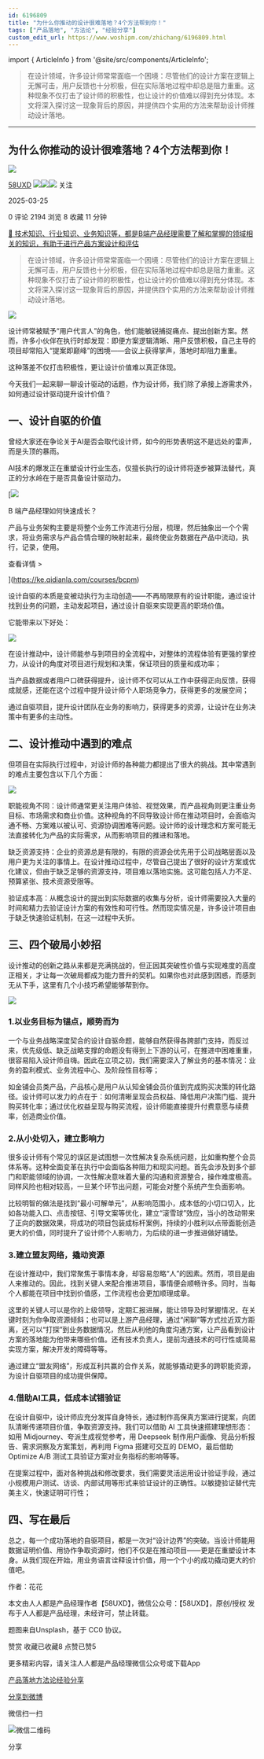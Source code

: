 ```yaml
---
id: 6196809
title: "为什么你推动的设计很难落地？4个方法帮到你！"
tags: ["产品落地", "方法论", "经验分享"]
custom_edit_url: https://www.woshipm.com/zhichang/6196809.html
---
```

import { ArticleInfo } from '@site/src/components/ArticleInfo';

<ArticleInfo
    author="58UXD"
    authorLink="https://www.woshipm.com/u/237551"
    published="2025-03-25"
    views={2194}
    comments={0}
    collects={8}
/>

> 在设计领域，许多设计师常常面临一个困境：尽管他们的设计方案在逻辑上无懈可击，用户反馈也十分积极，但在实际落地过程中却总是阻力重重。这种现象不仅打击了设计师的积极性，也让设计的价值难以得到充分体现。本文将深入探讨这一现象背后的原因，并提供四个实用的方法来帮助设计师推动设计落地。

---

## 为什么你推动的设计很难落地？4个方法帮到你！

[![](https://image.woshipm.com/wp-files/2022/07/vFnMPbWaiv3s1inAUJ4g.jpeg!/both/72x72)](https://www.woshipm.com/u/237551)

[58UXD](https://www.woshipm.com/u/237551) ![](https://static.woshipm.com/tag/1122_1@2x.png)![](https://static.woshipm.com/tag/2104_1@2x.png)![](https://static.woshipm.com/tag/2403_1@2x.png) 关注

2025-03-25

0 评论 2194 浏览 8 收藏 11 分钟

[🔗 技术知识、行业知识、业务知识等，都是B端产品经理需要了解和掌握的领域相关的知识，有助于进行产品方案设计和评估](https://ke.qidianla.com/courses/bcpm)

> 在设计领域，许多设计师常常面临一个困境：尽管他们的设计方案在逻辑上无懈可击，用户反馈也十分积极，但在实际落地过程中却总是阻力重重。这种现象不仅打击了设计师的积极性，也让设计的价值难以得到充分体现。本文将深入探讨这一现象背后的原因，并提供四个实用的方法来帮助设计师推动设计落地。

![](https://image.woshipm.com/2024/10/19/a090818e-8de0-11ef-b0a5-00163e142b65.png)

设计师常被赋予“用户代言人”的角色，他们能敏锐捕捉痛点、提出创新方案。然而，许多小伙伴在执行时却发现：即便方案逻辑清晰、用户反馈积极，自己主导的项目却常陷入“提案即巅峰”的困境——会议上获得掌声，落地时却阻力重重。

这种落差不仅打击积极性，更让设计价值难以真正体现。

今天我们一起来聊一聊设计驱动的话题，作为设计师，我们除了承接上游需求外，如何通过设计驱动提升设计价值？

## 一、设计自驱的价值

曾经大家还在争论关于AI是否会取代设计师，如今的形势表明这不是远处的雷声，而是头顶的暴雨。

AI技术的爆发正在重塑设计行业生态，仅擅长执行的设计师将逐步被算法替代，真正的分水岭在于是否具备设计驱动力。

[![](https://image.woshipm.com/2023/08/02/a53a469e-30e3-11ee-88e7-00163e0b5ff3.png)

B 端产品经理如何快速成长？

产品与业务架构主要是将整个业务工作流进行分层，梳理，然后抽象出一个个需求，将业务需求与产品合情合理的映射起来，最终使业务数据在产品中流动，执行，记录，使用。

查看详情 >

](https://ke.qidianla.com/courses/bcpm)

设计自驱的本质是变被动执行为主动创造——不再局限原有的设计职能，通过设计找到业务的问题，主动发起项目，通过设计自驱来实现更高的职场价值。

它能带来以下好处：

![](https://image.woshipm.com/2025/03/25/d6410220-08d5-11f0-9ecb-00163e09d72f.png)

在设计推动中，设计师能参与到项目的全流程中，对整体的流程体验有更强的掌控力，从设计的角度对项目进行规划和决策，保证项目的质量和成功率；

当产品数据或者用户口碑获得提升，设计师不仅可以从工作中获得正向反馈，获得成就感，还能在这个过程中提升设计师个人职场竞争力，获得更多的发展空间；

通过自驱项目，提升设计团队在业务的影响力，获得更多的资源，让设计在业务决策中有更多的主动性。

## 二、设计推动中遇到的难点

但项目在实际执行过程中，对设计师的各种能力都提出了很大的挑战。其中常遇到的难点主要包含以下几个方面：

![](https://image.woshipm.com/2025/03/25/d7aa7e3e-08d5-11f0-9ecb-00163e09d72f.png)

职能视角不同：设计师通常更关注用户体验、视觉效果，而产品视角则更注重业务目标、市场需求和商业价值。这种视角的不同导致设计师在推动项目时，会面临沟通不畅、方案难以被认可、资源协调困难等问题。设计师的设计理念和方案可能无法直接转化为产品的实际需求，从而影响项目的推进和落地。

缺乏资源支持：企业的资源总是有限的，有限的资源会优先用于公司战略层面以及用户更为关注的事情上。在设计推动过程中，尽管自己提出了很好的设计方案或优化建议，但由于缺乏足够的资源支持，项目难以落地实施。这可能包括人力不足、预算紧张、技术资源受限等。

验证成本高：从概念设计的提出到实际数据的收集与分析，设计师需要投入大量的时间和精力去验证设计方案的有效性和可行性。然而现实情况是，许多设计项目由于缺乏快速验证机制，在这一过程中夭折。

## 三、四个破局小妙招

设计推动的创新之路从来都是充满挑战的，但正因其突破性价值与实现难度的高度正相关，才让每一次破局都成为能力晋升的契机。如果你也对此感到困惑，而感到无从下手，这里有几个小技巧希望能够帮到你。

![](https://image.woshipm.com/2025/03/25/d90533be-08d5-11f0-9ecb-00163e09d72f.png)

### 1.以业务目标为锚点，顺势而为

一个与业务战略深度契合的设计自驱命题，能够自然获得各跨部门支持，而反过来，优先级低、缺乏战略支撑的命题没有得到上下游的认可，在推进中困难重重，很容易陷入设计师自嗨。因此在立项之初，我们需要深入了解业务的基本情况：业务的盈利模式、业务流程中心、及阶段性目标等；

如金铺会员类产品，产品核心是用户从认知金铺会员价值到完成购买决策的转化路径。设计师可以发力的点在于：如何清晰呈现会员权益、降低用户决策门槛、提升购买转化率；通过优化权益呈现与购买流程，设计师能直接提升付费意愿与续费率，创造商业价值。

### 2.从小处切入，建立影响力

很多设计师有个常见的误区是试图想一次性解决复杂系统问题，比如重构整个会员体系等。这种全面变革在执行中会面临各种阻力和现实问题。首先会涉及到多个部门和职能领域的协调，一次性解决意味着大量的沟通和资源整合，操作难度极高。同样风险也相对较高，一旦某个环节出问题，可能会对整个系统产生负面影响。

比较明智的做法是找到“最小可解单元”，从影响范围小，成本低的小切口切入，比如各功能入口、点击按钮、引导文案等优化，建立“滚雪球”效应，当小的改动带来了正向的数据效果，将成功的项目包装成标杆案例，持续的小胜利以点带面能创造更大的价值，同时提升了设计师个人影响力，为后续的进一步推进做好铺垫。

### 3.建立盟友网络，撬动资源

在设计推动中，我们常聚焦于事情本身，却容易忽略“人”的因素。然而，项目是由人来推动的。因此，找到关键人来配合推进项目，事情便会顺畅许多。同时，当每个人都能在项目中找到价值感，工作流程也会更加顺理成章。

这里的关键人可以是你的上级领导，定期汇报进展，能让领导及时掌握情况，在关键时刻为你争取资源倾斜；也可以是上游产品经理，通过“闲聊”等方式拉近双方距离，还可以“打探”到业务数据情况，然后从利他的角度沟通方案，让产品看到设计方案的落地能为他带来哪些价值。还有技术负责人，提前沟通技术的可行性或简易实现方案，解决开发的障碍等等。

通过建立“盟友网络”，形成互利共赢的合作关系，就能够撬动更多的跨职能资源，为设计自驱项目的成功提供保障。

### 4.借助AI工具，低成本试错验证

在设计自驱中，设计师应充分发挥自身特长，通过制作高保真方案进行提案，向团队清晰传递项目价值，争取资源支持。我们可以借助 AI 工具快速搭建理想形态：如用 Midjourney、夸派生成视觉参考，用 Deepseek 制作用户画像、竞品分析报告、需求洞察及方案策划，再利用 Figma 搭建可交互的 DEMO，最后借助 Optimize A/B 测试工具验证方案对业务指标的影响等等。

在提案过程中，面对各种挑战和修改要求，我们需要灵活运用设计验证手段，通过小规模用户测试、访谈、内部试用等形式来验证设计的正确性。以敏捷验证替代完美主义，快速证明可行性；

## 四、写在最后

总之，每一个成功落地的自驱项目，都是一次对“设计边界”的突破。当设计师能用数据证明价值、用协作争取资源时，他们不仅是在推动项目——更是在重塑设计本身。从我们现在开始，用业务语言诠释设计价值，用一个个小的成功撬动更大的价值吧。

作者：花花

本文由人人都是产品经理作者【58UXD】，微信公众号：【58UXD】，原创/授权 发布于人人都是产品经理，未经许可，禁止转载。

题图来自Unsplash，基于 CC0 协议。

赞赏 收藏已收藏8 点赞已赞5

更多精彩内容，请关注人人都是产品经理微信公众号或下载App

[产品落地](https://www.woshipm.com/tag/%e4%ba%a7%e5%93%81%e8%90%bd%e5%9c%b0)[方法论](https://www.woshipm.com/tag/%e6%96%b9%e6%b3%95%e8%ae%ba)[经验分享](https://www.woshipm.com/tag/%e7%bb%8f%e9%aa%8c%e5%88%86%e4%ba%ab)

[分享到微博](https://service.weibo.com/share/share.php?appkey=2775287854&title=为什么你推动的设计很难落地？4个方法帮到你！&url=https://www.woshipm.com/zhichang/6196809.html&pic=https://image.woshipm.com/2024/10/19/a090818e-8de0-11ef-b0a5-00163e142b65.png)

微信扫一扫

![微信二维码](https://api.pwmqr.com/qrcode/create/?url=https://www.woshipm.com/zhichang/6196809.html)

分享